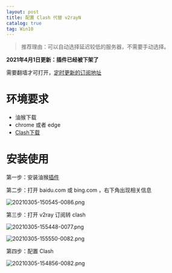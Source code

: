 ```yaml
---
layout: post
title: 配置 Clash 代替 v2rayN
catalog: true
tag: Win10
---
```


> 推荐理由：可以自动选择延迟较低的服务器，不需要手动选择。

**2021年4月1日更新：插件已经被下架了**

需要翻墙才可打开，[定时更新的订阅地址](https://telegra.ph/%E5%90%84%E7%A7%8D%E6%95%99%E7%A8%8B%E6%B3%A8%E6%84%8F%E4%BA%8B%E9%A1%B9-01-27)


# 环境要求

* 油猴下载
* chrome 或者 edge
* [Clash下载](https://github.com/Fndroid/clash_for_windows_pkg/releases)

# 安装使用

第一步：安装油猴[插件](https://greasyfork.org/zh-CN/scripts/420547-%E7%A7%91%E5%AD%A6%E4%B8%8A%E7%BD%91-%E8%AE%A2%E9%98%85%E9%93%BE%E6%8E%A5-ss-ssr-v2ray-trojan%E8%8A%82%E7%82%B9-v2ray-clash%E8%AE%A2%E9%98%85)

第二步：打开 baidu.com 或 bing.com ，右下角出现相关信息

![20210305-150545-0086.png](https://gitee.com/brymg/images/raw/master/blog/20210305-150545-0086.png)

第三步：打开 v2ray 订阅转 clash

![20210305-155448-0077.png](https://gitee.com/brymg/images/raw/master/blog/20210305-155448-0077.png)

![20210305-155550-0082.png](https://gitee.com/brymg/images/raw/master/blog/20210305-155550-0082.png)

第四步：配置 Clash

![20210305-154856-0082.png](https://gitee.com/brymg/images/raw/master/blog/20210305-154856-0082.png)



